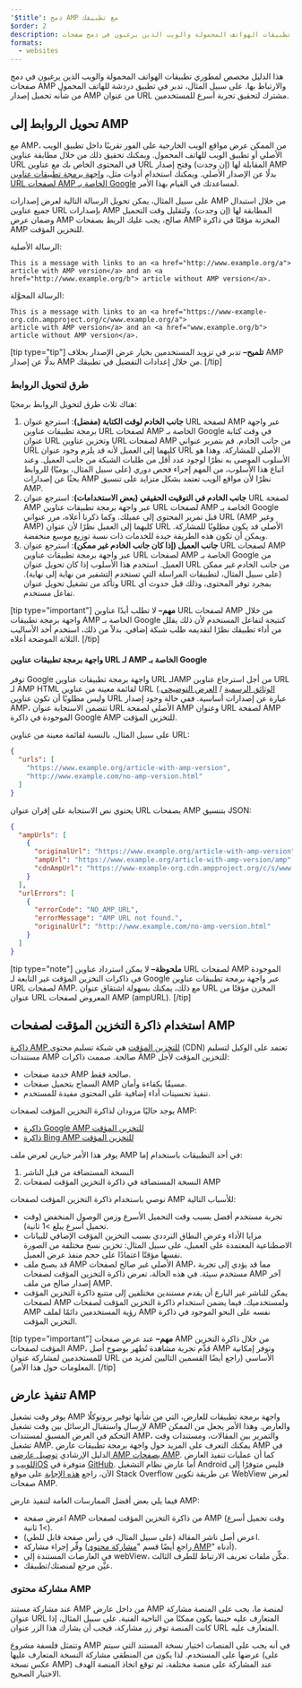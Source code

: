 ```yaml
---
'$title': دمج AMP مع تطبيقك
$order: 2
description: هذا الدليل مخصص لمطوري تطبيقات الهواتف المحمولة والويب الذين يرغبون في دمج صفحات AMP والارتباط بها. على سبيل المثال، تدبر في تطبيق دردشة للهاتف المحمول...
formats:
  - websites
---
```


هذا الدليل مخصص لمطوري تطبيقات الهواتف المحمولة والويب الذين يرغبون في دمج صفحات AMP والارتباط بها. على سبيل المثال، تدبر في تطبيق دردشة للهاتف المحمول من شأنه تحميل إصدار AMP من عنوان URL مشترك لتحقيق تجربة أسرع للمستخدمين.

## تحويل الروابط إلى AMP

مع AMP، من الممكن عرض مواقع الويب الخارجية على الفور تقريبًا داخل تطبيق الويب الأصلي أو تطبيق الويب للهاتف المحمول. ويمكنك تحقيق ذلك من خلال مطابقة عناوين URL في المحتوى الخاص بك مع عناوين URL المقابلة لها (إن وجدت) وفتح إصدار AMP بدلًا عن الإصدار الأصلي. ويمكنك استخدام أدوات مثل، [واجهة برمجة تطبيقات عناوين URL لصفحات AMP الخاصة بـ Google](https://developers.google.com/amp/cache/use-amp-url) لمساعدتك في القيام بهذا الأمر.

على سبيل المثال، يمكن تحويل الرسالة التالية لعرض إصدارات AMP من خلال استبدال جميع عناوين URL بإصدارات AMP المطابقة لها (إن وجدت). ولتقليل وقت التحميل وضمان عرض AMP صالح، يجب عليك الربط بصفحات AMP المخزنة مؤقتًا في ذاكرة AMP للتخزين المؤقت.

الرسالة الأصلية:

```text
This is a message with links to an <a href="http://www.example.org/a">
article with AMP version</a> and an <a href="http://www.example.org/b"> article without AMP version</a>.
```

الرسالة المحوَّلة:

```text
This is a message with links to an <a href="https://www-example-org.cdn.ampproject.org/c/www.example.org/a">
article with AMP version</a> and an <a href="www.example.org/b"> article without AMP version</a>.
```

[tip type="tip"] **تلميح–** تدبر في تزويد المستخدمين بخيار عرض الإصدار بخلاف AMP بدلًا عن إصدار AMP من خلال إعدادات التفضيل في تطبيقك. [/tip]

### طرق لتحويل الروابط

هناك ثلاث طرق لتحويل الروابط برمجيًا:

1. **جانب الخادم لوقت الكتابة (مفضل)**: استرجع عنوان URL لصفحة AMP عبر واجهة برمجة تطبيقات عناوين URL لصفحات AMP الخاصة بـ Google في وقت كتابة عنوان URL وتخزين عناوين URL لصفحات AMP من جانب الخادم. قم بتمرير عنواني URL كليهما إلى العميل لأنه قد يلزم وجود عنوان URL الأصلي للمشاركة. وهذا هو الأسلوب الموصى به نظرًا لوجود عدد أقل من طلبات الشبكة من جانب العميل. وعند اتباع هذا الأسلوب، من المهم إجراء فحص دوري (على سبيل المثال، يوميًا) للروابط بحثًا عن إصدارات AMP نظرًا لأن مواقع الويب تعتمد بشكل متزايد على تنسيق AMP.
2. **جانب الخادم في التوقيت الحقيقي (بعض الاستخدامات)**: استرجع عنوان URL لصفحة AMP عبر واجهة برمجة تطبيقات عناوين URL لصفحات AMP الخاصة بـ Google قبل تمرير المحتوى إلى عميلك. وكما ذكرنا أعلاه، مرر عنواني URL (AMP وغير AMP) كليهما إلى العميل نظرًا لأن عنوان URL الأصلي قد يكون مطلوبًا للمشاركة. ويمكن أن تكون هذه الطريقة جيدة للخدمات ذات نسبة توزيع موسع منخفضة.
3. **جانب العميل (إذا كان جانب الخادم غير ممكن)**: استرجع عنوان URL لصفحات AMP عبر واجهة برمجة تطبيقات عناوين URL لصفحات AMP الخاصة بـ Google من العميل. استخدم هذا الأسلوب إذا كان تحويل عنوان URL من جانب الخادم غير ممكن (على سبيل المثال، لتطبيقات المراسلة التي تستخدم التشفير من نهاية إلى نهاية). وتأكد من تشغيل تحويل عنوان URL بمجرد توفر المحتوى، وذلك قبل حدوث أي تفاعل مستخدم.

[tip type="important"] **مهم–** لا تطلب أبدًا عناوين URL لصفحات AMP من خلال واجهة برمجة تطبيقات AMP الخاصة بـ Google كنتيجة لتفاعل المستخدم لأن ذلك يقلل من أداء تطبيقك نظرًا لتقديمه طلب شبكة إضافي. بدلاً من ذلك، استخدم أحد الأساليب الثلاثة الموضحة أعلاه. [/tip]

#### واجهة برمجة تطبيقات عناوين URL لـ AMP الخاصة بـ Google

توفر Google واجهة برمجة تطبيقات عناوين URL لـAMP من أجل استرجاع عناوين URL لـ AMP HTML لقائمة معينة من عناوين URL ([الوثائق الرسمية](https://developers.google.com/amp/cache/use-amp-url) / [العرض التوضيحي](../../../documentation/examples/documentation/Using_the_AMP_URL_API.html). وليس مطلوبًا أن تكون عناوين URL عبارة عن إصدارات أساسية. ففي حالة وجود إصدار AMP، تتضمن الاستجابة عنوان URL الأصلي لصفحة AMP وعنوان URL لصفحة AMP الموجودة في ذاكرة Google AMP للتخزين المؤقت.

على سبيل المثال، بالنسبة لقائمة معينة من عناوين URL:

```json
{
  "urls": [
    "https://www.example.org/article-with-amp-version",
    "http://www.example.com/no-amp-version.html"
  ]
}
```

يحتوي نص الاستجابة على إقران عنوان URL بصفحات AMP بتنسيق JSON:

```json
{
  "ampUrls": [
    {
      "originalUrl": "https://www.example.org/article-with-amp-version",
      "ampUrl": "https://www.example.org/article-with-amp-version/amp",
      "cdnAmpUrl": "https://www-example-org.cdn.ampproject.org/c/s/www.example.org/article-with-amp-version"
    }
  ],
  "urlErrors": [
    {
      "errorCode": "NO_AMP_URL",
      "errorMessage": "AMP URL not found.",
      "originalUrl": "http://www.example.com/no-amp-version.html"
    }
  ]
}
```

[tip type="note"] **ملحوظة–** لا يمكن استرداد عناوين URL لصفحات AMP الموجودة في ذاكرات التخزين المؤقت غير التابعة لـ Google عبر واجهة برمجة تطبيقات عناوين URL لصفحات AMP. مع ذلك، يمكنك بسهولة اشتقاق عنوان URL المخزن مؤقتًا من عنوان URL المعروض لصفحات AMP (ampURL). [/tip]

## استخدام ذاكرة التخزين المؤقت لصفحات AMP

[ذاكرة AMP للتخزين المؤقت](../../../documentation/guides-and-tutorials/learn/amp-caches-and-cors/how_amp_pages_are_cached.md) هي شبكة تسليم محتوى (CDN) تعتمد على الوكيل لتسليم مستندات AMP صالحة. صممت ذاكرات AMP للتخزين المؤقت لأجل:

- خدمة صفحات AMP صالحة فقط.
- السماح بتحميل صفحات AMP مسبقًا بكفاءة وأمان.
- تنفيذ تحسينات أداء إضافية على المحتوى مفيدة للمستخدم.

يوجد حاليًا مزودان لذاكرة التخزين المؤقت لصفحات AMP:

- [ذاكرة Google AMP للتخزين المؤقت](https://developers.google.com/amp/cache/)
- [ذاكرة Bing AMP للتخزين المؤقت](https://www.bing.com/webmaster/help/bing-amp-cache-bc1c884c)

يوفر هذا الأمر خيارين لعرض ملف AMP في أحد التطبيقات باستخدام إما:

1. النسخة المستضافة من قبل الناشر
2. النسخة المستضافة في ذاكرة التخزين المؤقت لصفحات AMP

نوصي باستخدام ذاكرة التخزين المؤقت لصفحات AMP للأسباب التالية:

- تجربة مستخدم أفضل بسبب وقت التحميل الأسرع وزمن الوصول المنخفض (وقت تحميل أسرع يبلغ >1 ثانية).
- مزايا الأداء وعرض النطاق الترددي بسبب التخزين المؤقت الإضافي للبيانات الاصطناعية المعتمدة على العميل، على سبيل المثال: تخزين نسخ مختلفة من الصورة نفسها مؤقتًا اعتمادًا على حجم منفذ عرض العميل.
- قد يصبح ملف AMP الأصلي غير صالح لصفحات AMP، مما قد يؤدي إلى تجربة مستخدم سيئة. في هذه الحالة، تعرض ذاكرة التخزين المؤقت لصفحات AMP آخر إصدار صالح من ملف AMP.
- يمكن للناشر غير البارع أن يقدم مستندين مختلفين إلى متتبع ذاكرة التخزين المؤقت لصفحات AMP ولمستخدميك. فيما يضمن استخدام ذاكرة التخزين المؤقت لصفحات AMP رؤية المستخدمين دائمًا لملف AMP نفسه على النحو الموجود في ذاكرة التخزين المؤقت.

[tip type="important"] **مهم–** عند عرض صفحات AMP من خلال ذاكرة التخزين المؤقت لصفحات AMP، قدِّم تجربة مشاهدة تُظهر بوضوح أصل AMP وتوفر إمكانية للمستخدمين لمشاركة عنوان URL الأساسي (راجع أيضًا القسمين التاليين لمزيد من المعلومات حول هذا الأمر). [/tip]

## تنفيذ عارض AMP

يوفر وقت تشغيل AMP واجهة برمجة تطبيقات للعارض، التي من شأنها توفير بروتوكلًا لإرسال واستقبال الرسائل بين وقت تشغيل AMP والعارض. وهذا الأمر يجعل من الممكن التحكم في العرض المسبق لمستندات AMP، والتمرير بين المقالات، ومستندات وقت تشغيل AMP. يمكنك التعرف على المزيد حول واجهة برمجة تطبيقات عارض AMP في الدليل الإرشادي [توصيل عارضي AMP بصفحات AMP](https://github.com/ampproject/amphtml/blob/master/extensions/amp-viewer-integration/integrating-viewer-with-amp-doc-guide.md). كما أن عمليات تنفيذ العارض [للويب](https://github.com/ampproject/amp-viewer/blob/master/mobile-web/README.md) و[iOS](https://github.com/ampproject/amp-viewer/tree/master/ios) متوفرة في [GitHub](https://github.com/ampproject/amp-viewer). أما عارض نظام التشغيل Android فليس متوفرًا إلى الآن، راجع [هذه الإجابة](https://stackoverflow.com/questions/44856759/does-we-need-to-change-anything-in-usual-webpage-loader-for-loading-an-amp-acce/44869038#44869038) على موقع Stack Overflow عن طريقة تكوين WebView لعرض صفحات AMP.

فيما يلي بعض أفضل الممارسات العامة لتنفيذ عارض AMP:

- اعرض صفحة AMP من ذاكرة التخزين المؤقت لصفحات AMP (وقت تحميل أسرع >1 ثانية).
- اعرض أصل ناشر المقالة (على سبيل المثال، في رأس صفحة قابل للطي).
- وفِّر إجراء مشاركة (راجع أيضًا قسم "[مشاركة محتوى AMP](#sharing-amp-content)" أدناه).
- في العارضات المستندة إلى webView، مكِّن ملفات تعريف الارتباط للطرف الثالث.
- عيِّن مرجع لمنصتك/تطبيقك.

### مشاركة محتوى AMP <a name="sharing-amp-content"></a>

عند مشاركة مستند AMP من داخل عارض AMP لمنصة ما، يجب على المنصة مشاركة عنوان URL المتعارف عليه حينما يكون ممكنًا من الناحية الفنية. على سبيل المثال، إذا كانت المنصة توفر زر مشاركة، فيجب أن يشارك هذا الزر عنوان URL المتعارف عليه.

وتتمثل فلسفة مشروع AMP في أنه يجب على المنصات اختيار نسخة المستند التي سيتم عرضها على المستخدم. لذا يكون من المنطقي مشاركة النسخة المتعارف عليها (على عكس نسخة AMP) عند المشاركة على منصة مختلفة، ثم توقع اتخاذ المنصة الهدف الاختيار الصحيح.
